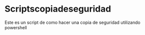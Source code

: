 # Scriptscopiadeseguridad
Este es un script de como hacer una copia de seguridad utilizando powershell
